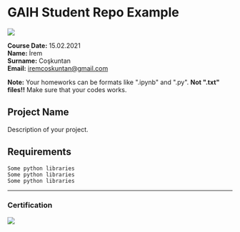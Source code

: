 # GAIH Student Repo Example
![](img/logo.png)

**Course Date:** 15.02.2021  
**Name:** İrem  
**Surname:** Coşkuntan  
**Email:** iremcoskuntan@gmail.com  

**Note:** Your homeworks can be formats like ".ipynb" and ".py". **Not ".txt" files!!** Make sure that your codes works.  

## Project Name
Description of your project.

## Requirements
```
Some python libraries
Some python libraries
Some python libraries
```
---

### Certification
![](img/certificate_ex.png)


